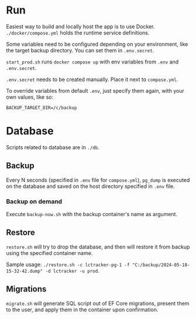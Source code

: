 # Run

Easiest way to build and locally host the app is to use Docker. `./docker/compose.yml` holds the runtime service definitions.

Some variables need to be configured depending on your environment, like the target backup directory. You can set them in `.env.secret`.

`start_prod.sh` runs `docker compose up` with env variables from `.env` and `.env.secret`.

`.env.secret` needs to be created manually. Place it next to `compose.yml`.

To override variables from default `.env`, just specify them again, with your own values, like so:
```
BACKUP_TARGET_DIR=/c/backup
```

# Database

Scripts related to database are in `./db`.

## Backup

Every N seconds (specified in `.env` file for `compose.yml`), `pg_dump` is executed on the database
and saved on the host directory specified in `.env` file.

### Backup on demand

Execute `backup-now.sh` with the backup container's name as argument.

## Restore

`restore.sh` will try to drop the database, and then will restore it from backup using the specified container name.

Sample usage: `./restore.sh -c lctracker-pg-1 -f "C:/backup/2024-05-18-15-32-42.dump" -d lctracker -u prod`.

## Migrations

`migrate.sh` will generate SQL script out of EF Core migrations, present them to the user, and apply them in the container upon confirmation.

